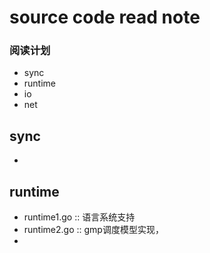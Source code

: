 # source code read note

### 阅读计划

- sync
- runtime
- io
- net

## sync 

- 

## runtime 

- runtime1.go :: 语言系统支持
- runtime2.go :: gmp调度模型实现，
- 
